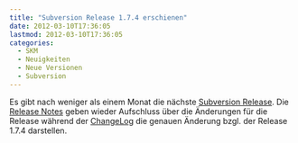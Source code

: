 ```yaml
---
title: "Subversion Release 1.7.4 erschienen"
date: 2012-03-10T17:36:05
lastmod: 2012-03-10T17:36:05
categories:
  - SKM
  - Neuigkeiten
  - Neue Versionen
  - Subversion
---
```

Es gibt nach weniger als einem Monat die nächste <a href="http://svn.haxx.se/users/archive-2012-03/0147.shtml"  title="Release Announcement">Subversion Release</a>.  Die <a href="http://subversion.apache.org/docs/release-notes/1.7.html"  title="Release Notes">Release Notes</a> geben wieder Aufschluss über die Änderungen für die Release während der <a href="http://svn.apache.org/repos/asf/subversion/tags/1.7.3/CHANGES"  title="Change Log">ChangeLog</a> die genauen Änderung bzgl. der Release 1.7.4 darstellen.
